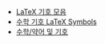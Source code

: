 - [LaTeX 기호 모음](https://jjycjnmath.tistory.com/117)
- [수학 기호 LaTeX Symbols](https://strikers01.tistory.com/445)
- [수학/약어 및 기호](https://namu.wiki/w/%EC%88%98%ED%95%99/%EC%95%BD%EC%96%B4%20%EB%B0%8F%20%EA%B8%B0%ED%98%B8)
